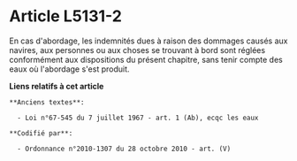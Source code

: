 # Article L5131-2

En cas d'abordage, les indemnités dues à raison des dommages causés aux navires, aux personnes ou aux choses se trouvant à
bord sont réglées conformément aux dispositions du présent chapitre, sans tenir compte des eaux où l'abordage s'est produit.

**Liens relatifs à cet article**

	**Anciens textes**:

	  - Loi n°67-545 du 7 juillet 1967 - art. 1 (Ab), ecqc les eaux

	**Codifié par**:

	  - Ordonnance n°2010-1307 du 28 octobre 2010 - art. (V)
